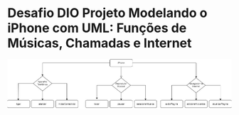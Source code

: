 # Desafio DIO Projeto Modelando o iPhone com UML: Funções de Músicas, Chamadas e Internet

<img src="https://github.com/bobwiths/dio-java-basico/blob/main/Projeto%20iPhone/iPhone.jpg" alt="UML iPhone">
